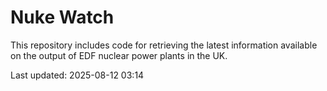 # Nuke Watch

This repository includes code for retrieving the latest information available on the output of EDF nuclear power plants in the UK.

Last updated: 2025-08-12 03:14